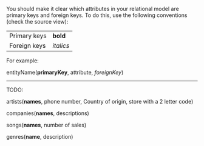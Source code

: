You should make it clear which attributes in your relational model are primary keys and foreign keys. To do this, use the following conventions (check the source view):

| |           |  
|----|-----------|
| Primary keys | **bold**  |
| Foreign keys | _italics_ |

For example:

entityName(**primaryKey**, attribute, _foreignKey_)

---

TODO:

artists(**names**, phone number, Country of origin, store with a 2 letter code)

companies(**names**, descriptions)

songs(**names**, number of sales)

genres(**name**, description)

